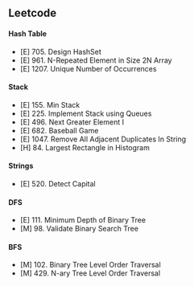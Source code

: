 ## Leetcode
#### Hash Table
- [E] 705.   Design HashSet
- [E] 961.   N-Repeated Element in Size 2N Array
- [E] 1207.  Unique Number of Occurrences

#### Stack
- [E] 155.   Min Stack
- [E] 225.   Implement Stack using Queues
- [E] 496.   Next Greater Element I
- [E] 682.   Baseball Game
- [E] 1047.  Remove All Adjacent Duplicates In String
- [H] 84.    Largest Rectangle in Histogram

#### Strings
- [E] 520.   Detect Capital

#### DFS
- [E] 111.   Minimum Depth of Binary Tree
- [M] 98.    Validate Binary Search Tree

#### BFS
- [M] 102.   Binary Tree Level Order Traversal
- [M] 429.   N-ary Tree Level Order Traversal